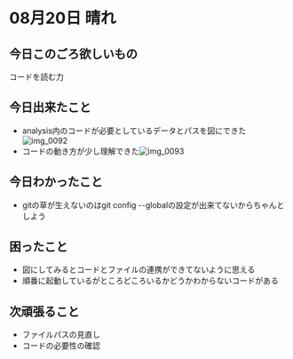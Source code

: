# 08月20日 晴れ

## 今日このごろ欲しいもの
コードを読む力
## 今日出来たこと
* analysis内のコードが必要としているデータとパスを図にできた![img_0092](https://user-images.githubusercontent.com/37105228/44334101-9c184800-a4ab-11e8-8906-61fbc4e54572.JPG)
* コードの動き方が少し理解できた![img_0093](https://user-images.githubusercontent.com/37105228/44334196-d386f480-a4ab-11e8-97d3-0a9b77b68c31.JPG)


## 今日わかったこと
* gitの草が生えないのはgit config --globalの設定が出来てないからちゃんとしよう

## 困ったこと
* 図にしてみるとコードとファイルの連携ができてないように思える
* 順番に起動しているがところどころいるかどうかわからないコードがある

## 次頑張ること
* ファイルパスの見直し
* コードの必要性の確認
